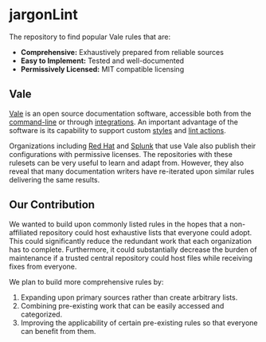 # jargonLint

The repository to find popular Vale rules that are:
- **Comprehensive:**  Exhaustively prepared from reliable sources
- **Easy to Implement:** Tested and well-documented
- **Permissively Licensed:** MIT compatible licensing

## Vale

[Vale](https://vale.sh/) is an open source documentation software, accessible both from the [command-line](https://vale.sh/docs/vale-cli/installation/) or through [integrations](https://vale.sh/docs/integrations/guide/). An important advantage of the software is its capability to support custom [styles](https://vale.sh/docs/topics/styles/) and [lint actions](https://vale.sh/docs/topics/actions/).

Organizations including [Red Hat](https://github.com/redhat-documentation/vale-at-red-hat) and [Splunk](https://github.com/splunk/vale-splunk-style-guide) that use Vale also publish their configurations with permissive licenses. The repositories with these rulesets can be very useful to learn and adapt from. However, they also reveal that many documentation writers have re-iterated upon similar rules delivering the same results.

## Our Contribution

We wanted to build upon commonly listed rules in the hopes that a non-affiliated repository could host exhaustive lists that everyone could adopt. This could significantly reduce the redundant work that each organization has to complete. Furthermore, it could substantially decrease the burden of maintenance if a trusted central repository could host files while receiving fixes from everyone.

We plan to build more comprehensive rules by:
1. Expanding upon primary sources rather than create arbitrary lists.
2. Combining pre-existing work that can be easily accessed and categorized.
3. Improving the applicability of certain pre-existing rules so that everyone can benefit from them.
